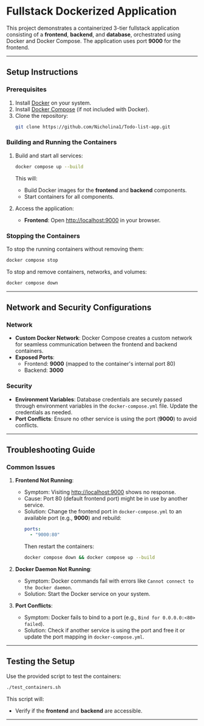 # Fullstack Dockerized Application

This project demonstrates a containerized 3-tier fullstack application consisting of a **frontend**, **backend**, and **database**, orchestrated using Docker and Docker Compose. The application uses port **9000** for the frontend.

---

## **Setup Instructions**

### **Prerequisites**
1. Install [Docker](https://docs.docker.com/get-docker/) on your system.
2. Install [Docker Compose](https://docs.docker.com/compose/install/) (if not included with Docker).
3. Clone the repository:
   ```bash
   git clone https://github.com/Nicholina1/Todo-list-app.git
   ```

### **Building and Running the Containers**
1. Build and start all services:
   ```bash
   docker compose up --build
   ```
   This will:
   - Build Docker images for the **frontend** and **backend** components.
   - Start containers for all components.

2. Access the application:
   - **Frontend**: Open [http://localhost:9000](http://localhost:9000) in your browser.

### **Stopping the Containers**
To stop the running containers without removing them:
```bash
docker compose stop
```

To stop and remove containers, networks, and volumes:
```bash
docker compose down
```

---

## **Network and Security Configurations**

### **Network**
- **Custom Docker Network**: Docker Compose creates a custom network for seamless communication between the frontend and backend containers.
- **Exposed Ports**:
  - Frontend: **9000** (mapped to the container's internal port 80)
  - Backend: **3000**

### **Security**
- **Environment Variables**: Database credentials are securely passed through environment variables in the `docker-compose.yml` file. Update the credentials as needed.
- **Port Conflicts**: Ensure no other service is using the port (**9000**) to avoid conflicts.

---

## **Troubleshooting Guide**

### **Common Issues**
1. **Frontend Not Running**:
   - Symptom: Visiting [http://localhost:9000](http://localhost:9000) shows no response.
   - Cause: Port 80 (default frontend port) might be in use by another service.
   - Solution: Change the frontend port in `docker-compose.yml` to an available port (e.g., **9000**) and rebuild:
     ```yaml
     ports:
       - "9000:80"
     ```
     Then restart the containers:
     ```bash
     docker compose down && docker compose up --build
     ```

2. **Docker Daemon Not Running**:
   - Symptom: Docker commands fail with errors like `Cannot connect to the Docker daemon`.
   - Solution: Start the Docker service on your system.

3. **Port Conflicts**:
   - Symptom: Docker fails to bind to a port (e.g., `Bind for 0.0.0.0:<80> failed`).
   - Solution: Check if another service is using the port and free it or update the port mapping in `docker-compose.yml`.

---

## **Testing the Setup**
Use the provided script to test the containers:
```bash
./test_containers.sh
```
This script will:
- Verify if the **frontend** and **backend** are accessible.

---

